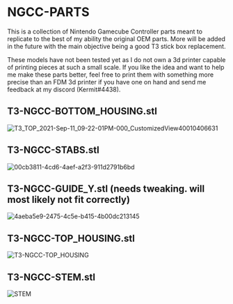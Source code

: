 # NGCC-PARTS
This is a collection of Nintendo Gamecube Controller parts meant to replicate to the best of my ability the original OEM parts. More will be added in the future with the main objective being a good T3 stick box replacement.

These models have not been tested yet as I do not own a 3d printer capable of printing pieces at such a small scale. If you like the idea and want to help me make these parts better, feel free to print them with something more precise than an FDM 3d printer if you have one on hand and send me feedback at my discord (Kermit#4438).

## T3-NGCC-BOTTOM_HOUSING.stl
![T3_TOP_2021-Sep-11_09-22-01PM-000_CustomizedView40010406631](https://user-images.githubusercontent.com/81380488/132972139-6b0b04f8-c03e-490d-a74c-d716d6058e90.png)

## T3-NGCC-STABS.stl
![00cb3811-4cd6-4aef-a2f3-911d2791b6bd](https://user-images.githubusercontent.com/81380488/132972152-c2b7b8ab-9ef4-421a-8ee4-ceb8dbf34dae.PNG)

## T3-NGCC-GUIDE_Y.stl (needs tweaking. will most likely not fit correctly)
![4aeba5e9-2475-4c5e-b415-4b00dc213145](https://user-images.githubusercontent.com/81380488/133914544-b537f59b-0bd0-467a-b090-2b2728300130.PNG)

## T3-NGCC-TOP_HOUSING.stl
![T3-NGCC-TOP_HOUSING](https://user-images.githubusercontent.com/81380488/186290577-bb7ebc6d-70bf-4094-90e0-69be6e4f2aba.png)

## T3-NGCC-STEM.stl
![STEM](https://user-images.githubusercontent.com/81380488/186290669-8ba959b6-06d8-49a8-9f03-bd62701183aa.png)
